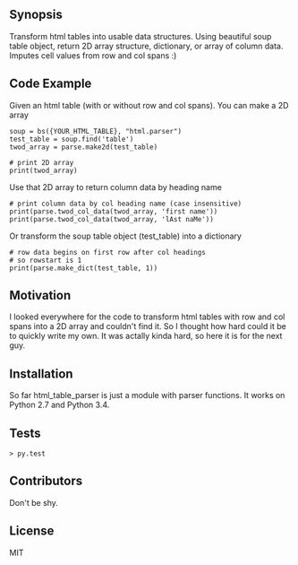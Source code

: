 ## Synopsis

Transform html tables into usable data structures.  Using beautiful soup table object, return 2D array structure, dictionary, or array of column data.  Imputes cell values from row and col spans :)

## Code Example

Given an html table (with or without row and col spans). You can make a 2D array
```
soup = bs({YOUR_HTML_TABLE}, "html.parser")
test_table = soup.find('table')
twod_array = parse.make2d(test_table)

# print 2D array
print(twod_array)
```
Use that 2D array to return column data by heading name
```
# print column data by col heading name (case insensitive)
print(parse.twod_col_data(twod_array, 'first name'))
print(parse.twod_col_data(twod_array, 'lAst naMe'))
```
Or transform the soup table object (test_table) into a dictionary
```
# row data begins on first row after col headings
# so rowstart is 1
print(parse.make_dict(test_table, 1))
```


## Motivation

I looked everywhere for the code to transform html tables with row and col spans into a 2D array and couldn't find it.  So I thought how hard could it be to quickly write my own.  It was actally kinda hard, so here it is for the next guy.

## Installation

So far html_table_parser is just a module with parser functions.  It works on Python 2.7 and Python 3.4.

## Tests
```
> py.test
```
## Contributors

Don't be shy.

## License

MIT
